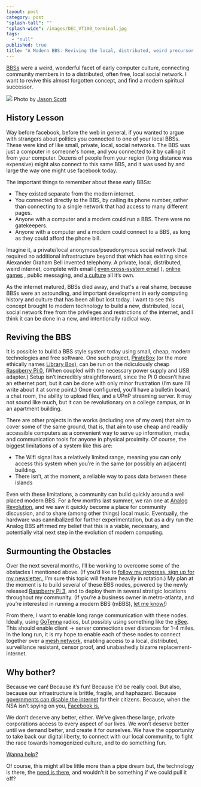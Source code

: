 ```yaml
---
layout: post
category: post
"splash-tall": ""
"splash-wide": /images/DEC_VT100_terminal.jpg
tags: 
  - "null"
published: true
title: "A Modern BBS: Reviving the local, distributed, weird precursor to Facebook."
---
```



[BBSs](https://en.wikipedia.org/wiki/Bulletin_board_system) were a weird, wonderful facet of early computer culture, connecting community members in to a distributed, often free, local social network. I want to revive this almost forgotten concept, and find a modern spiritual successor.  

<img src="{{site.baseurl}}/images/DEC_VT100_terminal.jpg" style="max-width:100%;"> Photo by [Jason Scott](https://www.flickr.com/people/54568729@N00)

## History Lesson

Way before facebook, before the web in general, if you wanted to argue with strangers about politics you connected to one of your local BBSs. These were kind of like small, private, local, social networks. The BBS was just a computer in someone's home, and you connected to it by calling it from your computer. Dozens of people from your region (long distance was expensive) might also connect to this same BBS, and it was used by and large the way one might use facebook today. 

The important things to remember about these early BBSs: 

- They existed separate from the modern internet.
- You connected directly to the BBS, by calling its phone number, rather than connecting to a single network that had access to many different pages. 
- Anyone with a computer and a modem could run a BBS. There were no gatekeepers. 
- Anyone with a computer and a modem could connect to a BBS, as long as they could afford the phone bill.

Imagine it, a private/local anonymous/pseudonymous social network that required no additional infrastructure beyond that which has existing since Alexander Graham Bell invented telephony. A private, local, distributed, weird internet, complete with email ( [even cross-system email](https://en.wikipedia.org/wiki/FidoNet) ), [online games](https://en.wikipedia.org/wiki/BBS_door) , public messaging, and [a culture](https://www.youtube.com/watch?v=JnSz-Hb9LQY) all it’s own. 

As the internet matured, BBSs died away, and that's a real shame, because BBSs were an astounding, and important development in early computing history and culture that has been all but lost today. I want to see this concept brought to modern technology to build a new, distributed, local, social network free from the privileges and restrictions of the internet, and I think it can be done in a new, and intentionally radical way. 

## Reviving the BBS

It is possible to build a BBS style system today using small, cheap, modern technologies and free software. One such project, [PirateBox](https://piratebox.cc/) (or the more ethically names [Library Box](http://librarybox.us/)), can be run on the ridiculously cheap [Raspberry Pi 0](https://www.raspberrypi.org/blog/raspberry-pi-zero/), (When coupled with the necessary power supply and USB adapter.) Setup isn’t incredibly straightforward, since the Pi 0 doesn’t have an ethernet port, but it can be done with only minor frustration (I’m sure I’ll write about it at some point.) Once configured, you’ll have a bulletin board, a chat room, the ability to upload files, and a UPnP streaming server. It may not sound like much, but it can be revolutionary on a college campus, or in an apartment building. 

There are other projects in the works (including one of my own) that aim to cover some of the same ground, that is, that aim to use cheap and readily accessible computers as a convenient way to serve up information, media, and communication tools for anyone in physical proximity. Of course, the biggest limitations of a system like this are: 

- The Wifi signal has a relatively limited range, meaning you can only access this system when you’re in the same (or possibly an adjacent) building.  
- There isn’t, at the moment, a reliable way to pass data between these islands 

Even with these limitations, a community can build quickly around a well placed modern BBS. For a few months last summer, we ran one at [Analog Revolution](http://analogrevolution.com), and we saw it quickly become a place for community discussion, and to share (among other things) local music. Eventually, the hardware was cannibalized for further experimentation, but as a dry run the Analog BBS affirmed my belief that this is a viable, necessary, and potentially vital next step in the evolution of modern computing. 

## Surmounting the Obstacles

Over the next several months, I’ll be working to overcome some of the obstacles I mentioned above. (If you’d like to [follow my progress, sign up for my newsletter.](http://tinyletter.com/ajroach42), I’m sure this topic will feature heavily in rotation.) My plan at the moment is to build several of these BBS nodes, powered by the newly released [Raspberry Pi 3](https://www.raspberrypi.org/blog/raspberry-pi-3-on-sale/), and to deploy them in several stratigic locations throughout my community. (If you’re a business owner in metro-atlanta, and you’re interested in running a modern BBS (mBBS), [let me know!](http://andrewroach.net/contact)) 

From there, I want to enable long range communication with these nodes. Ideally, using [GoTenna](http://www.gotenna.com/	) radios, but possibly using something like the [xBee]( https://www.sparkfun.com/products/9099 ). This should enable client -> server connections over distances for 1-4 miles. In the long run, it is my hope to enable each of these nodes to connect together over a [mesh network](https://en.wikipedia.org/wiki/Mesh_networking), enabling access to a local, distributed, surveillance resistant, censor proof, and unabashedly bizarre replacement-internet. 

## Why bother?

Because we can! Because it’s fun! Because it’d be really cool. But also, because our infrastructure is brittle, fragile, and haphazard. Because [governments can disable the internet](http://www.wsj.com/articles/SB10001424052748703956604576110453371369740) for their citizens. Because, when the NSA isn’t spying on you, [Facebook is.](http://www.businessinsider.com/this-is-how-facebook-is-tracking-your-internet-activity-2012-9) 

We don’t deserve any better, either. We’ve given these large, private corporations access to every aspect of our lives. We won’t deserve better until we demand better, and create it for ourselves. We have the opportunity to take back our digital liberty, to connect with our local community, to fight the race towards homogenized culture, and to do something fun. 

[Wanna help?](https://ajroach42.typeform.com/to/tNxpkS)

Of course, this might all be little more than a pipe dream but, the technology is there, the [need is there](https://www.eff.org/nsa-spying), and wouldn’t it be something if we could pull it off?

